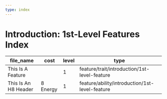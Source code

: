 ```yaml
---
type: index
---
```


# Introduction: 1st-Level Features Index

| file_name            | cost     | level | type                                           |
| -------------------- | -------- | ----- | ---------------------------------------------- |
| This Is A Feature    |          | 1     | feature/trait/introduction/1st-level-feature   |
| This Is An H8 Header | 8 Energy | 1     | feature/ability/introduction/1st-level-feature |
